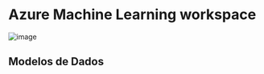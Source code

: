 # Azure Machine Learning workspace
![image](https://github.com/tarcnux/dio-azure-ai/assets/2284408/06e46a6c-277a-4498-88fc-7d9b3e8f57c1)

## Modelos de Dados
